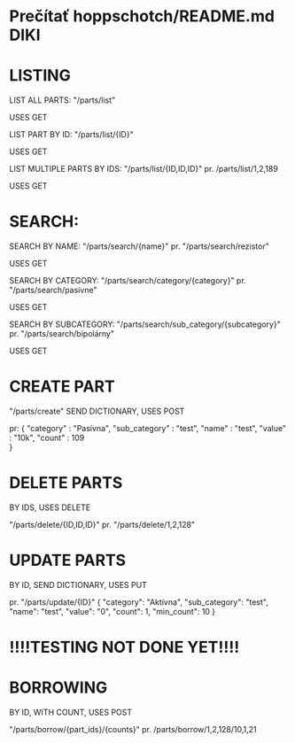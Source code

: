 # Prečítať hoppschotch/README.md DIKI



# LISTING

LIST ALL PARTS: "/parts/list"

USES GET

LIST PART BY ID: "/parts/list/{ID}"

USES GET

LIST MULTIPLE PARTS BY IDS: "/parts/list/{ID,ID,ID}"
pr. /parts/list/1,2,189

USES GET

# SEARCH:

SEARCH BY NAME: "/parts/search/{name}"
pr. "/parts/search/rezistor"

USES GET

SEARCH BY CATEGORY: "/parts/search/category/{category}"
pr. "/parts/search/pasívne"

USES GET

SEARCH BY SUBCATEGORY: "/parts/search/sub_category/{subcategory}"
pr. "/parts/search/bipolárny"

USES GET

# CREATE PART
"/parts/create"
SEND DICTIONARY,
USES POST

pr: 
{
  "category" : "Pasívna",
  "sub_category" : "test",
  "name" : "test",
  "value" : "10k",
  "count" : 109  
}

# DELETE PARTS
BY IDS,
USES DELETE

"/parts/delete/{ID,ID,ID}"
pr. "/parts/delete/1,2,128"

# UPDATE PARTS
BY ID, SEND DICTIONARY,
USES PUT

pr. "/parts/update/{ID}"
{
    "category": "Aktívna",
    "sub_category": "test",
    "name": "test",
    "value": "0",
    "count": 1,
    "min_count": 10
}

# !!!!TESTING NOT DONE YET!!!!

# BORROWING
BY ID, WITH COUNT,
USES POST

"/parts/borrow/{part_ids}/{counts}"
pr. /parts/borrow/1,2,128/10,1,21